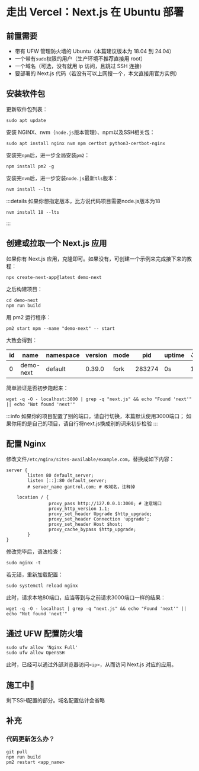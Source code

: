 # 走出 Vercel：Next.js 在 Ubuntu 部署

## 前置需要

- 带有 UFW 管理防火墙的 Ubuntu（本篇建议版本为 18.04 到 24.04）
- 一个带有`sudo`权限的用户（生产环境不推荐直接用 root）
- 一个域名（可选，没有就用 ip 访问，且跳过 SSH 连接）
- 要部署的 Next.js 代码（若没有可以上网搜一个，本文直接用官方实例）

## 安装软件包

更新软件包列表：

```shell
sudo apt update
```

安装 NGINX、nvm（`node.js`版本管理）、npm以及SSH相关包：

```shell
sudo apt install nginx nvm npm certbot python3-certbot-nginx
```

安装完`npm`后，进一步全局安装`pm2`：

```shell
npm install pm2 -g
```

安装完`nvm`后，进一步安装`node.js`最新`tls`版本：

```shell
nvm install --lts
```

:::details 如果你想指定版本，比方说代码项目需要node.js版本为18
````shell
nvm install 18 --lts
````
:::

## 创建或拉取一个 Next.js 应用

如果你有 Next.js 应用，克隆即可。如果没有，可创建一个示例来完成接下来的教程：

```shell
npx create-next-app@latest demo-next
```

之后构建项目：

```shell
cd demo-next
npm run build
```

用 pm2 运行程序：

```shell
pm2 start npm --name "demo-next" -- start
```

大致会得到：

| id | name      | namespace | version | mode | pid    | uptime | ↺ | status | cpu | mem    | user | watching |
|----|-----------|-----------|---------|------|--------|--------|---|--------|-----|--------|------|----------|
| 0  | demo-next | default   | 0.39.0  | fork | 283274 | 0s     | 1 | online | 0%  | 29.3mb | demo | disabled |

简单验证是否初步跑起来：

```shell
wget -q -O - localhost:3000 | grep -q "next.js" && echo "Found 'next'" || echo "Not found 'next'"
```

:::info
如果你的项目配置了别的端口，请自行切换，本篇默认使用3000端口；
如果你用的是自己的项目，请自行将next.js换成别的词来初步检验
:::

## 配置 Nginx

修改文件`/etc/nginx/sites-available/example.com`，替换成如下内容：

```shell
server {
        listen 80 default_server;
        listen [::]:80 default_server;
        # server_name gantrol.com; # 改域名，注释掉

    location / {
                proxy_pass http://127.0.0.1:3000; # 注意端口
                proxy_http_version 1.1;
                proxy_set_header Upgrade $http_upgrade;
                proxy_set_header Connection 'upgrade';
                proxy_set_header Host $host;
                proxy_cache_bypass $http_upgrade;
        }
}
```

修改完毕后，语法检查：

```shell
sudo nginx -t
```

若无错，重新加载配置：

```shell
sudo systemctl reload nginx
```

此时，请求本地80端口，应当等到与之前请求3000端口一样的结果：

```shell
wget -q -O - localhost | grep -q "next.js" && echo "Found 'next'" || echo "Not found 'next'"
```

## 通过 UFW 配置防火墙

```shell
sudo ufw allow 'Nginx Full'
sudo ufw allow OpenSSH
```

此时，已经可以通过外部浏览器访问`<ip>`，从而访问 Next.js 对应的应用。

## 施工中🚧

剩下SSH配置的部分。域名配置估计会省略

## 补充

### 代码更新怎么办？

```shell
git pull
npm run build
pm2 restart <app_name>
```
